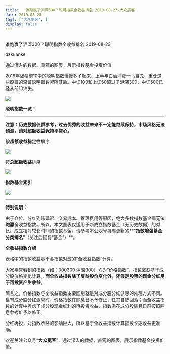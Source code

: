 ```yaml
---
title:   谁跑赢了沪深300？聪明指数全收益排名 2019-08-23-大众宽客
date: 2019-08-25
tags: ["大众宽客", ]
display: false
---
```



## 



谁跑赢了沪深300？聪明指数全收益排名 2019-08-23




dzkuanke




通过深入的数据、直观的图表，展示指数基金投资价值




2019年涨幅前10中的聪明指数慢慢多了起来，上半年白酒消费一马当先，重仓这些股票的深证聪明指数紧随其后。中证100和上证50超过了沪深300，中证500已经从前10消失。



<img class="rich_pages" data-ratio="0.5831435079726651" data-s="300,640" src="https://mmbiz.qpic.cn/mmbiz_png/PKw3FQPmhIhMVkjYoofpYTtadWic15qiaiaibaXN6enMbh3cpFHgKJLVTlibbG5u4Hts7BwpteL1TbO0x5EbAD9SqxQ/640?wx_fmt=png" data-type="png" data-w="878" style=""/>



**聪明指数一览：**

****

**注意：历史数据仅供参考，过去优秀的收益未来不一定能继续保持，市场风格无法预测，请对超额收益保持平常心。**



按**超额收益稳定性**排序

<img class="rich_pages" data-ratio="1.665938864628821" data-s="300,640" src="https://mmbiz.qpic.cn/mmbiz_png/PKw3FQPmhIhMVkjYoofpYTtadWic15qiaiaCm8WKPeNgXiaR4MtwM0OmGnbXibY0FXpcBB6moDS2WpriazhVaqXC9gOQ/640?wx_fmt=png" data-type="png" data-w="916" style=""/>



按**总超额收益**排序

<img class="rich_pages" data-ratio="1.6747252747252748" data-s="300,640" src="https://mmbiz.qpic.cn/mmbiz_png/PKw3FQPmhIhMVkjYoofpYTtadWic15qiaiaDdibFvqShGkzn13ibAaPKed41TDJDib624qvNzdCAVzg1WibHc0icby7kAw/640?wx_fmt=png" data-type="png" data-w="910" style=""/>



**指数基金索引**

<img class="rich_pages" data-ratio="1.505800464037123" data-s="300,640" src="https://mmbiz.qpic.cn/mmbiz_png/PKw3FQPmhIiaV0MBD3KrSJ5wbBPgtYjucnacEZxrTak1XahEE7748GXwo12rbUdIkdxsoyludy3kXrXA3Fk4Sng/640?wx_fmt=png" data-type="png" data-w="862" style=""/>

****

**特别说明：**



由于仓位、分红到账延迟、交易成本、管理费用等原因，绝大多数指数基金都**无法跑赢**全收益指数。所以，本文图表仅适用于新成立指数基金（无历史数据）的对比。成立相对较长时间的指数基金，请参考本公众号每周更新的**“****指数增强基金分类排名****”（关注后回复“基金”）**。



**全收益指数介绍**



表格中的指数收益基于各指数对应的“全收益指数”计算。



大家平常看到的指数（如：000300 沪深300）均为“价格指数”，指数涨跌基于成分股价格变化计算。**而全收益指数除了反映股价变化外，还假定股票的现金分红用于再投资产生收益**。



简言之，价格指数与全收益指数主要区别就是对成分股分红派息的处理方式不同。当有成分股分红派息时，价格指数在除息日不予修正，任其自然回落；而全收益指数的计算中考虑了成分股现金红利的再投资收益，指数需在成分股除息日前按照除息参考价予以修正。



分红再投，对指数收益的影响巨大，所以基于全收益指数计算指数长期收益更准确。





欢迎关注公众号“**大众宽客**”，通过深入的数据、直观的图表，展示指数基金投资价值。